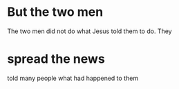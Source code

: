 
# But the two men
The two men did not do what Jesus told them to do. They

# spread the news
told many people what had happened to them